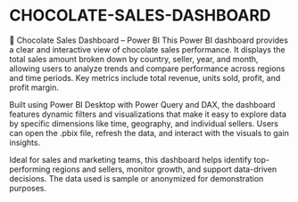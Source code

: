 # CHOCOLATE-SALES-DASHBOARD
🍫 Chocolate Sales Dashboard – Power BI
This Power BI dashboard provides a clear and interactive view of chocolate sales performance. It displays the total sales amount broken down by country, seller, year, and month, allowing users to analyze trends and compare performance across regions and time periods. Key metrics include total revenue, units sold, profit, and profit margin.

Built using Power BI Desktop with Power Query and DAX, the dashboard features dynamic filters and visualizations that make it easy to explore data by specific dimensions like time, geography, and individual sellers. Users can open the .pbix file, refresh the data, and interact with the visuals to gain insights.

Ideal for sales and marketing teams, this dashboard helps identify top-performing regions and sellers, monitor growth, and support data-driven decisions. The data used is sample or anonymized for demonstration purposes.
